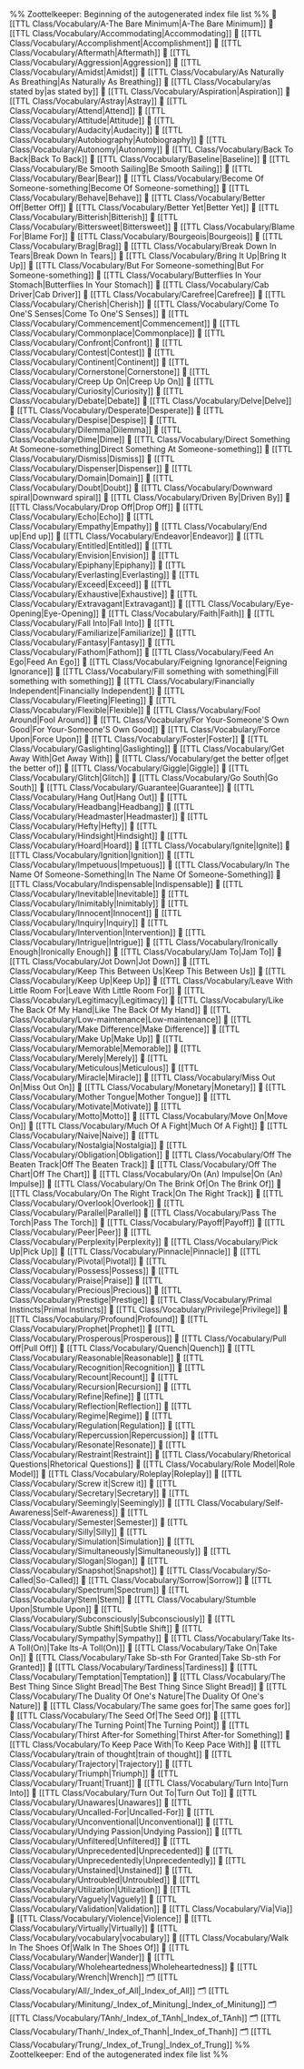 %% Zoottelkeeper: Beginning of the autogenerated index file list  %%
📄 [[TTL Class/Vocabulary/A-The Bare Minimum|A-The Bare Minimum]]
📄 [[TTL Class/Vocabulary/Accommodating|Accommodating]]
📄 [[TTL Class/Vocabulary/Accomplishment|Accomplishment]]
📄 [[TTL Class/Vocabulary/Aftermath|Aftermath]]
📄 [[TTL Class/Vocabulary/Aggression|Aggression]]
📄 [[TTL Class/Vocabulary/Amidst|Amidst]]
📄 [[TTL Class/Vocabulary/As Naturally As Breathing|As Naturally As Breathing]]
📄 [[TTL Class/Vocabulary/as stated by|as stated by]]
📄 [[TTL Class/Vocabulary/Aspiration|Aspiration]]
📄 [[TTL Class/Vocabulary/Astray|Astray]]
📄 [[TTL Class/Vocabulary/Attend|Attend]]
📄 [[TTL Class/Vocabulary/Attitude|Attitude]]
📄 [[TTL Class/Vocabulary/Audacity|Audacity]]
📄 [[TTL Class/Vocabulary/Autobiography|Autobiography]]
📄 [[TTL Class/Vocabulary/Autonomy|Autonomy]]
📄 [[TTL Class/Vocabulary/Back To Back|Back To Back]]
📄 [[TTL Class/Vocabulary/Baseline|Baseline]]
📄 [[TTL Class/Vocabulary/Be Smooth Sailing|Be Smooth Sailing]]
📄 [[TTL Class/Vocabulary/Bear|Bear]]
📄 [[TTL Class/Vocabulary/Become Of Someone-something|Become Of Someone-something]]
📄 [[TTL Class/Vocabulary/Behave|Behave]]
📄 [[TTL Class/Vocabulary/Better Off|Better Off]]
📄 [[TTL Class/Vocabulary/Better Yet|Better Yet]]
📄 [[TTL Class/Vocabulary/Bitterish|Bitterish]]
📄 [[TTL Class/Vocabulary/Bittersweet|Bittersweet]]
📄 [[TTL Class/Vocabulary/Blame For|Blame For]]
📄 [[TTL Class/Vocabulary/Bourgeois|Bourgeois]]
📄 [[TTL Class/Vocabulary/Brag|Brag]]
📄 [[TTL Class/Vocabulary/Break Down In Tears|Break Down In Tears]]
📄 [[TTL Class/Vocabulary/Bring It Up|Bring It Up]]
📄 [[TTL Class/Vocabulary/But For Someone-something|But For Someone-something]]
📄 [[TTL Class/Vocabulary/Butterflies In Your Stomach|Butterflies In Your Stomach]]
📄 [[TTL Class/Vocabulary/Cab Driver|Cab Driver]]
📄 [[TTL Class/Vocabulary/Carefree|Carefree]]
📄 [[TTL Class/Vocabulary/Cherish|Cherish]]
📄 [[TTL Class/Vocabulary/Come To One'S Senses|Come To One'S Senses]]
📄 [[TTL Class/Vocabulary/Commencement|Commencement]]
📄 [[TTL Class/Vocabulary/Commonplace|Commonplace]]
📄 [[TTL Class/Vocabulary/Confront|Confront]]
📄 [[TTL Class/Vocabulary/Contest|Contest]]
📄 [[TTL Class/Vocabulary/Continent|Continent]]
📄 [[TTL Class/Vocabulary/Cornerstone|Cornerstone]]
📄 [[TTL Class/Vocabulary/Creep Up On|Creep Up On]]
📄 [[TTL Class/Vocabulary/Curiosity|Curiosity]]
📄 [[TTL Class/Vocabulary/Debate|Debate]]
📄 [[TTL Class/Vocabulary/Delve|Delve]]
📄 [[TTL Class/Vocabulary/Desperate|Desperate]]
📄 [[TTL Class/Vocabulary/Despise|Despise]]
📄 [[TTL Class/Vocabulary/Dilemma|Dilemma]]
📄 [[TTL Class/Vocabulary/Dime|Dime]]
📄 [[TTL Class/Vocabulary/Direct Something At Someone-something|Direct Something At Someone-something]]
📄 [[TTL Class/Vocabulary/Dismiss|Dismiss]]
📄 [[TTL Class/Vocabulary/Dispenser|Dispenser]]
📄 [[TTL Class/Vocabulary/Domain|Domain]]
📄 [[TTL Class/Vocabulary/Doubt|Doubt]]
📄 [[TTL Class/Vocabulary/Downward spiral|Downward spiral]]
📄 [[TTL Class/Vocabulary/Driven By|Driven By]]
📄 [[TTL Class/Vocabulary/Drop Off|Drop Off]]
📄 [[TTL Class/Vocabulary/Echo|Echo]]
📄 [[TTL Class/Vocabulary/Empathy|Empathy]]
📄 [[TTL Class/Vocabulary/End up|End up]]
📄 [[TTL Class/Vocabulary/Endeavor|Endeavor]]
📄 [[TTL Class/Vocabulary/Entitled|Entitled]]
📄 [[TTL Class/Vocabulary/Envision|Envision]]
📄 [[TTL Class/Vocabulary/Epiphany|Epiphany]]
📄 [[TTL Class/Vocabulary/Everlasting|Everlasting]]
📄 [[TTL Class/Vocabulary/Exceed|Exceed]]
📄 [[TTL Class/Vocabulary/Exhaustive|Exhaustive]]
📄 [[TTL Class/Vocabulary/Extravagant|Extravagant]]
📄 [[TTL Class/Vocabulary/Eye-Opening|Eye-Opening]]
📄 [[TTL Class/Vocabulary/Faith|Faith]]
📄 [[TTL Class/Vocabulary/Fall Into|Fall Into]]
📄 [[TTL Class/Vocabulary/Familiarize|Familiarize]]
📄 [[TTL Class/Vocabulary/Fantasy|Fantasy]]
📄 [[TTL Class/Vocabulary/Fathom|Fathom]]
📄 [[TTL Class/Vocabulary/Feed An Ego|Feed An Ego]]
📄 [[TTL Class/Vocabulary/Feigning Ignorance|Feigning Ignorance]]
📄 [[TTL Class/Vocabulary/Fill something with something|Fill something with something]]
📄 [[TTL Class/Vocabulary/Financially Independent|Financially Independent]]
📄 [[TTL Class/Vocabulary/Fleeting|Fleeting]]
📄 [[TTL Class/Vocabulary/Flexible|Flexible]]
📄 [[TTL Class/Vocabulary/Fool Around|Fool Around]]
📄 [[TTL Class/Vocabulary/For Your-Someone'S Own Good|For Your-Someone'S Own Good]]
📄 [[TTL Class/Vocabulary/Force Upon|Force Upon]]
📄 [[TTL Class/Vocabulary/Foster|Foster]]
📄 [[TTL Class/Vocabulary/Gaslighting|Gaslighting]]
📄 [[TTL Class/Vocabulary/Get Away With|Get Away With]]
📄 [[TTL Class/Vocabulary/get the better of|get the better of]]
📄 [[TTL Class/Vocabulary/Giggle|Giggle]]
📄 [[TTL Class/Vocabulary/Glitch|Glitch]]
📄 [[TTL Class/Vocabulary/Go South|Go South]]
📄 [[TTL Class/Vocabulary/Guarantee|Guarantee]]
📄 [[TTL Class/Vocabulary/Hang Out|Hang Out]]
📄 [[TTL Class/Vocabulary/Headbang|Headbang]]
📄 [[TTL Class/Vocabulary/Headmaster|Headmaster]]
📄 [[TTL Class/Vocabulary/Hefty|Hefty]]
📄 [[TTL Class/Vocabulary/Hindsight|Hindsight]]
📄 [[TTL Class/Vocabulary/Hoard|Hoard]]
📄 [[TTL Class/Vocabulary/Ignite|Ignite]]
📄 [[TTL Class/Vocabulary/Ignition|Ignition]]
📄 [[TTL Class/Vocabulary/Impetuous|Impetuous]]
📄 [[TTL Class/Vocabulary/In The Name Of Someone-Something|In The Name Of Someone-Something]]
📄 [[TTL Class/Vocabulary/Indispensable|Indispensable]]
📄 [[TTL Class/Vocabulary/Inevitable|Inevitable]]
📄 [[TTL Class/Vocabulary/Inimitably|Inimitably]]
📄 [[TTL Class/Vocabulary/Innocent|Innocent]]
📄 [[TTL Class/Vocabulary/Inquiry|Inquiry]]
📄 [[TTL Class/Vocabulary/Intervention|Intervention]]
📄 [[TTL Class/Vocabulary/Intrigue|Intrigue]]
📄 [[TTL Class/Vocabulary/Ironically Enough|Ironically Enough]]
📄 [[TTL Class/Vocabulary/Jam To|Jam To]]
📄 [[TTL Class/Vocabulary/Jot Down|Jot Down]]
📄 [[TTL Class/Vocabulary/Keep This Between Us|Keep This Between Us]]
📄 [[TTL Class/Vocabulary/Keep Up|Keep Up]]
📄 [[TTL Class/Vocabulary/Leave With Little Room For|Leave With Little Room For]]
📄 [[TTL Class/Vocabulary/Legitimacy|Legitimacy]]
📄 [[TTL Class/Vocabulary/Like The Back Of My Hand|Like The Back Of My Hand]]
📄 [[TTL Class/Vocabulary/Low-maintenance|Low-maintenance]]
📄 [[TTL Class/Vocabulary/Make Difference|Make Difference]]
📄 [[TTL Class/Vocabulary/Make Up|Make Up]]
📄 [[TTL Class/Vocabulary/Memorable|Memorable]]
📄 [[TTL Class/Vocabulary/Merely|Merely]]
📄 [[TTL Class/Vocabulary/Meticulous|Meticulous]]
📄 [[TTL Class/Vocabulary/Miracle|Miracle]]
📄 [[TTL Class/Vocabulary/Miss Out On|Miss Out On]]
📄 [[TTL Class/Vocabulary/Monetary|Monetary]]
📄 [[TTL Class/Vocabulary/Mother Tongue|Mother Tongue]]
📄 [[TTL Class/Vocabulary/Motivate|Motivate]]
📄 [[TTL Class/Vocabulary/Motto|Motto]]
📄 [[TTL Class/Vocabulary/Move On|Move On]]
📄 [[TTL Class/Vocabulary/Much Of A Fight|Much Of A Fight]]
📄 [[TTL Class/Vocabulary/Naive|Naive]]
📄 [[TTL Class/Vocabulary/Nostalgia|Nostalgia]]
📄 [[TTL Class/Vocabulary/Obligation|Obligation]]
📄 [[TTL Class/Vocabulary/Off The Beaten Track|Off The Beaten Track]]
📄 [[TTL Class/Vocabulary/Off The Chart|Off The Chart]]
📄 [[TTL Class/Vocabulary/On (An) Impulse|On (An) Impulse]]
📄 [[TTL Class/Vocabulary/On The Brink Of|On The Brink Of]]
📄 [[TTL Class/Vocabulary/On The Right Track|On The Right Track]]
📄 [[TTL Class/Vocabulary/Overlook|Overlook]]
📄 [[TTL Class/Vocabulary/Parallel|Parallel]]
📄 [[TTL Class/Vocabulary/Pass The Torch|Pass The Torch]]
📄 [[TTL Class/Vocabulary/Payoff|Payoff]]
📄 [[TTL Class/Vocabulary/Peer|Peer]]
📄 [[TTL Class/Vocabulary/Perplexity|Perplexity]]
📄 [[TTL Class/Vocabulary/Pick Up|Pick Up]]
📄 [[TTL Class/Vocabulary/Pinnacle|Pinnacle]]
📄 [[TTL Class/Vocabulary/Pivotal|Pivotal]]
📄 [[TTL Class/Vocabulary/Possess|Possess]]
📄 [[TTL Class/Vocabulary/Praise|Praise]]
📄 [[TTL Class/Vocabulary/Precious|Precious]]
📄 [[TTL Class/Vocabulary/Prestige|Prestige]]
📄 [[TTL Class/Vocabulary/Primal Instincts|Primal Instincts]]
📄 [[TTL Class/Vocabulary/Privilege|Privilege]]
📄 [[TTL Class/Vocabulary/Profound|Profound]]
📄 [[TTL Class/Vocabulary/Prophet|Prophet]]
📄 [[TTL Class/Vocabulary/Prosperous|Prosperous]]
📄 [[TTL Class/Vocabulary/Pull Off|Pull Off]]
📄 [[TTL Class/Vocabulary/Quench|Quench]]
📄 [[TTL Class/Vocabulary/Reasonable|Reasonable]]
📄 [[TTL Class/Vocabulary/Recognition|Recognition]]
📄 [[TTL Class/Vocabulary/Recount|Recount]]
📄 [[TTL Class/Vocabulary/Recursion|Recursion]]
📄 [[TTL Class/Vocabulary/Refine|Refine]]
📄 [[TTL Class/Vocabulary/Reflection|Reflection]]
📄 [[TTL Class/Vocabulary/Regime|Regime]]
📄 [[TTL Class/Vocabulary/Regulation|Regulation]]
📄 [[TTL Class/Vocabulary/Repercussion|Repercussion]]
📄 [[TTL Class/Vocabulary/Resonate|Resonate]]
📄 [[TTL Class/Vocabulary/Restraint|Restraint]]
📄 [[TTL Class/Vocabulary/Rhetorical Questions|Rhetorical Questions]]
📄 [[TTL Class/Vocabulary/Role Model|Role Model]]
📄 [[TTL Class/Vocabulary/Roleplay|Roleplay]]
📄 [[TTL Class/Vocabulary/Screw it|Screw it]]
📄 [[TTL Class/Vocabulary/Secretary|Secretary]]
📄 [[TTL Class/Vocabulary/Seemingly|Seemingly]]
📄 [[TTL Class/Vocabulary/Self-Awareness|Self-Awareness]]
📄 [[TTL Class/Vocabulary/Semester|Semester]]
📄 [[TTL Class/Vocabulary/Silly|Silly]]
📄 [[TTL Class/Vocabulary/Simulation|Simulation]]
📄 [[TTL Class/Vocabulary/Simultaneously|Simultaneously]]
📄 [[TTL Class/Vocabulary/Slogan|Slogan]]
📄 [[TTL Class/Vocabulary/Snapshot|Snapshot]]
📄 [[TTL Class/Vocabulary/So-Called|So-Called]]
📄 [[TTL Class/Vocabulary/Sorrow|Sorrow]]
📄 [[TTL Class/Vocabulary/Spectrum|Spectrum]]
📄 [[TTL Class/Vocabulary/Stem|Stem]]
📄 [[TTL Class/Vocabulary/Stumble Upon|Stumble Upon]]
📄 [[TTL Class/Vocabulary/Subconsciously|Subconsciously]]
📄 [[TTL Class/Vocabulary/Subtle Shift|Subtle Shift]]
📄 [[TTL Class/Vocabulary/Sympathy|Sympathy]]
📄 [[TTL Class/Vocabulary/Take Its-A Toll(On)|Take Its-A Toll(On)]]
📄 [[TTL Class/Vocabulary/Take On|Take On]]
📄 [[TTL Class/Vocabulary/Take Sb-sth For Granted|Take Sb-sth For Granted]]
📄 [[TTL Class/Vocabulary/Tardiness|Tardiness]]
📄 [[TTL Class/Vocabulary/Temptation|Temptation]]
📄 [[TTL Class/Vocabulary/The Best Thing Since Slight Bread|The Best Thing Since Slight Bread]]
📄 [[TTL Class/Vocabulary/The Duality Of One's Nature|The Duality Of One's Nature]]
📄 [[TTL Class/Vocabulary/The same goes for|The same goes for]]
📄 [[TTL Class/Vocabulary/The Seed Of|The Seed Of]]
📄 [[TTL Class/Vocabulary/The Turning Point|The Turning Point]]
📄 [[TTL Class/Vocabulary/Thirst After-for Something|Thirst After-for Something]]
📄 [[TTL Class/Vocabulary/To Keep Pace With|To Keep Pace With]]
📄 [[TTL Class/Vocabulary/train of thought|train of thought]]
📄 [[TTL Class/Vocabulary/Trajectory|Trajectory]]
📄 [[TTL Class/Vocabulary/Triumph|Triumph]]
📄 [[TTL Class/Vocabulary/Truant|Truant]]
📄 [[TTL Class/Vocabulary/Turn Into|Turn Into]]
📄 [[TTL Class/Vocabulary/Turn Out To|Turn Out To]]
📄 [[TTL Class/Vocabulary/Unawares|Unawares]]
📄 [[TTL Class/Vocabulary/Uncalled-For|Uncalled-For]]
📄 [[TTL Class/Vocabulary/Unconventional|Unconventional]]
📄 [[TTL Class/Vocabulary/Undying Passion|Undying Passion]]
📄 [[TTL Class/Vocabulary/Unfiltered|Unfiltered]]
📄 [[TTL Class/Vocabulary/Unprecedented|Unprecedented]]
📄 [[TTL Class/Vocabulary/Unprecedentedly|Unprecedentedly]]
📄 [[TTL Class/Vocabulary/Unstained|Unstained]]
📄 [[TTL Class/Vocabulary/Untroubled|Untroubled]]
📄 [[TTL Class/Vocabulary/Utilization|Utilization]]
📄 [[TTL Class/Vocabulary/Vaguely|Vaguely]]
📄 [[TTL Class/Vocabulary/Validation|Validation]]
📄 [[TTL Class/Vocabulary/Via|Via]]
📄 [[TTL Class/Vocabulary/Violence|Violence]]
📄 [[TTL Class/Vocabulary/Virtually|Virtually]]
📄 [[TTL Class/Vocabulary/vocabulary|vocabulary]]
📄 [[TTL Class/Vocabulary/Walk In The Shoes Of|Walk In The Shoes Of]]
📄 [[TTL Class/Vocabulary/Wander|Wander]]
📄 [[TTL Class/Vocabulary/Wholeheartedness|Wholeheartedness]]
📄 [[TTL Class/Vocabulary/Wrench|Wrench]]
🗂️ [[TTL Class/Vocabulary/All/_Index_of_All|_Index_of_All]]
🗂️ [[TTL Class/Vocabulary/Minitung/_Index_of_Minitung|_Index_of_Minitung]]
🗂️ [[TTL Class/Vocabulary/TAnh/_Index_of_TAnh|_Index_of_TAnh]]
🗂️ [[TTL Class/Vocabulary/Thanh/_Index_of_Thanh|_Index_of_Thanh]]
🗂️ [[TTL Class/Vocabulary/Trung/_Index_of_Trung|_Index_of_Trung]]
%% Zoottelkeeper: End of the autogenerated index file list  %%
